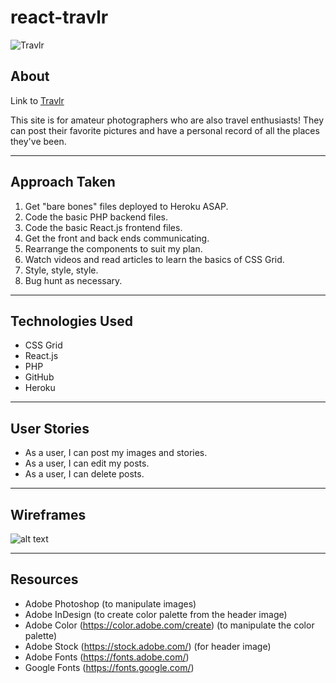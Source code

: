 # react-travlr

![Travlr](https://i.imgur.com/uJXI0X0.png)

## About
Link to [Travlr](https://travlr-project.herokuapp.com/)

This site is for amateur photographers who are also travel enthusiasts! They can post their favorite pictures and have a personal record of all the places they've been.

----
## Approach Taken
1. Get "bare bones" files deployed to Heroku ASAP.
2. Code the basic PHP backend files.
3. Code the basic React.js frontend files.
3. Get the front and back ends communicating.
4. Rearrange the components to suit my plan.
5. Watch videos and read articles to learn the basics of CSS Grid.
6. Style, style, style.
7. Bug hunt as necessary.

----
## Technologies Used
* CSS Grid
* React.js
* PHP
* GitHub
* Heroku

----
## User Stories
* As a user, I can post my images and stories.
* As a user, I can edit my posts.
* As a user, I can delete posts.

----
## Wireframes

![alt text](https://i.imgur.com/x1a9TF7.png)

----
## Resources

 * Adobe Photoshop (to manipulate images)
 * Adobe InDesign (to create color palette from the header image)
 * Adobe Color (https://color.adobe.com/create) (to manipulate the color palette)
 * Adobe Stock (https://stock.adobe.com/) (for header image)
 * Adobe Fonts (https://fonts.adobe.com/)
 * Google Fonts (https://fonts.google.com/)



